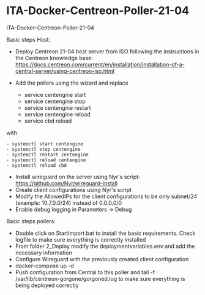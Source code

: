 # ITA-Docker-Centreon-Poller-21-04
ITA-Docker-Centreon-Poller-21-04

Basic steps Host:
  - Deploy Centreon 21-04 host server from ISO following the instructions in the Centreon knowledge base: https://docs.centreon.com/current/en/installation/installation-of-a-central-server/using-centreon-iso.html

  - Add the pollers using the wizard and replace 
    - service centengine start
    - service centengine stop
    - service centengine restart
    - service centengine reload
    - service cbd reload
    
  with
  
    - systemctl start centengine
    - systemctl stop centengine
    - systemctl restart centengine
    - systemctl reload centengine
    - systemctl reload cbd

  - Install wireguard on the server using Nyr's script: https://github.com/Nyr/wireguard-install
  - Create client configurations using Nyr's script
  - Modify the AllowedIPs for the client configurations to be only subnet/24 (example: 10.7.0.0/24) instead of 0.0.0.0/0
  - Enable debug logging in Parameters -> Debug

Basic steps pollers:
  - Double click on StartImport.bat to install the basic requirements. Check logfile to make sure everything is correctly installed
  - From folder 2_Deploy modify the deploymentvariables.env and add the necessary information
  - Configure Wireguard with the previously created client configuration
  - docker-compose up -d
  - Push configuration from Central to this poller and tail -f /var/lib/centreon-gorgone/gorgoned.log to make sure everything is being deployed correctly
